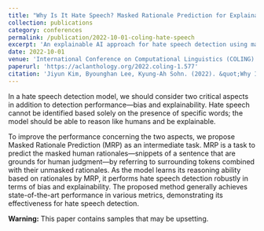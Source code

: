 ```yaml
---
title: "Why Is It Hate Speech? Masked Rationale Prediction for Explainable Hate Speech Detection"
collection: publications
category: conferences
permalink: /publication/2022-10-01-coling-hate-speech
excerpt: 'An explainable AI approach for hate speech detection using masked rationale prediction to improve both bias mitigation and model interpretability.'
date: 2022-10-01
venue: 'International Conference on Computational Linguistics (COLING)'
paperurl: 'https://aclanthology.org/2022.coling-1.577'
citation: 'Jiyun Kim, Byounghan Lee, Kyung-Ah Sohn. (2022). &quot;Why Is It Hate Speech? Masked Rationale Prediction for Explainable Hate Speech Detection.&quot; <i>Proceedings of the 29th International Conference on Computational Linguistics (COLING)</i>, pages 6644–6655.'
---
```


In a hate speech detection model, we should consider two critical aspects in addition to detection performance—bias and explainability. Hate speech cannot be identified based solely on the presence of specific words; the model should be able to reason like humans and be explainable.

To improve the performance concerning the two aspects, we propose Masked Rationale Prediction (MRP) as an intermediate task. MRP is a task to predict the masked human rationales—snippets of a sentence that are grounds for human judgment—by referring to surrounding tokens combined with their unmasked rationales. As the model learns its reasoning ability based on rationales by MRP, it performs hate speech detection robustly in terms of bias and explainability. The proposed method generally achieves state-of-the-art performance in various metrics, demonstrating its effectiveness for hate speech detection.

**Warning:** This paper contains samples that may be upsetting.
